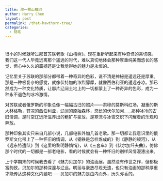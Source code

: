 ```yaml
---
title: 那一棵山楂树
author: Harry Chen
layout: post
permalink: /that-hawthorn-tree/
categories:
  - 随笔
---
```

# 

很小的时候就听过那首苏联老歌《山楂树》。现在重新听起来有种奇怪的亲切感。我们这一代人毕竟远离那个遥远的时代，难以真切地体会那种厚重纯美而悠长的感觉，但心中久久的震撼还是让我觉得她的魅力是永恒的。

记忆里关于苏联的那部分都带着一种奇异的色彩，说不清是神秘是遥远还是厚重。那是一种极复杂的感觉，就像伏特加的浓烈醇厚，就像西伯利亚的遥远苍凉。那已然成为一种文化特质，让那片辽阔土地上的一切都蒙上了一种奇异的色彩，成为一种永不退色的冰冷激情。

对苏联或者俄罗斯的印象总像一幅幅古旧的照片——肃穆的莫斯科红场，凝重的斯大林格勒，苍凉的西伯利亚，辽阔的原始森林，悠长的伏尔加河……那种冰冷的古旧情调，是时空辽远所滋养出的粗犷与豪放，是寒流与冰雪交织下闪耀着的乐观和奔放。

那种印象其实只来自几部小说，几部电影外加几首老歌。那一切都让我意识里的俄罗斯文化带上了一种怀旧的情调，从《钢铁是怎样炼成的》到《静静的顿河》，从《远东特遣队》到《这里的黎明静悄悄》，从《三套车》到《伏尔加纤夫曲》，仿佛那个时代的一切都是一部老电影，看的时候就会有一种怀旧的别样风情漫漶出来。

上个学期末的时候我去看了《魅力贝加尔》的油画展，虽然没有传世之作，但都极富韵致，贝加尔的那种深邃与辽远，明丽与豪放尽现无遗，也只有油画的那种厚重才能传达这种文化内蕴吧——贝加尔的魅力是由内而外，历久弥香的。